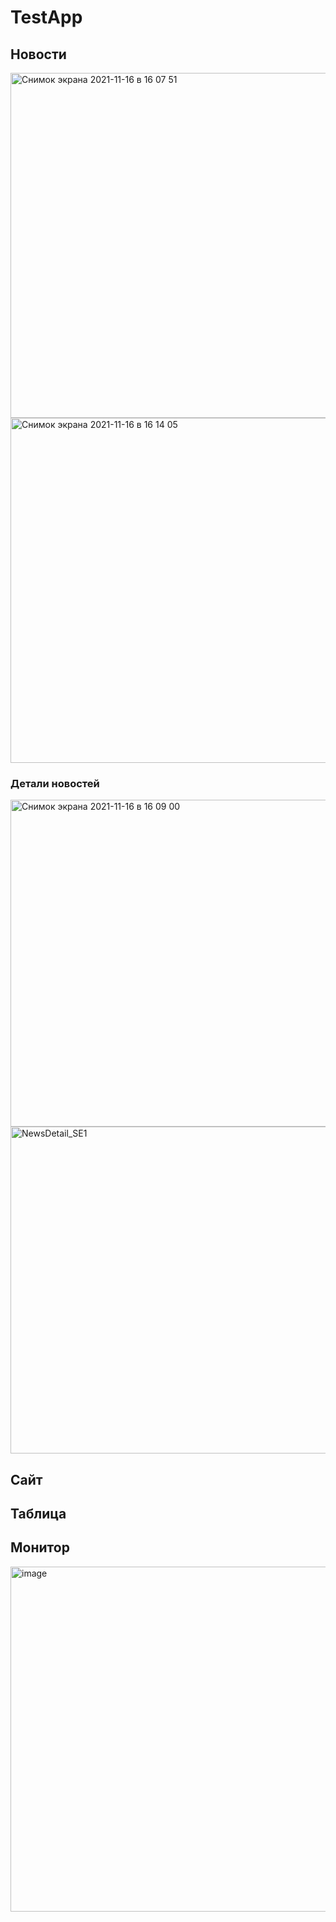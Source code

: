 # TestApp

## Новости

<img width="552" alt="Снимок экрана 2021-11-16 в 16 07 51" src="https://user-images.githubusercontent.com/56388642/141991977-8654a14f-129e-4f4f-9395-874189adb64e.png">

<img width="552" alt="Снимок экрана 2021-11-16 в 16 14 05" src="https://user-images.githubusercontent.com/56388642/141992128-5c30c15b-a17c-4f75-bff1-402887b8b214.png">

### Детали новостей

<img width="523" alt="Снимок экрана 2021-11-16 в 16 09 00" src="https://user-images.githubusercontent.com/56388642/141992531-1eec13e8-fdf8-465c-92d8-f72ef73015e9.png">

<img width="523" alt="NewsDetail_SE1" src="https://user-images.githubusercontent.com/56388642/141992914-f405d10f-5694-4ba3-ab2c-855abea447d9.png">





## Сайт
## Таблица
## Монитор


<img width="552" alt="image" src="https://user-images.githubusercontent.com/56388642/141993091-8faa5c64-9cbf-42dc-a429-3288f84299d5.png">
